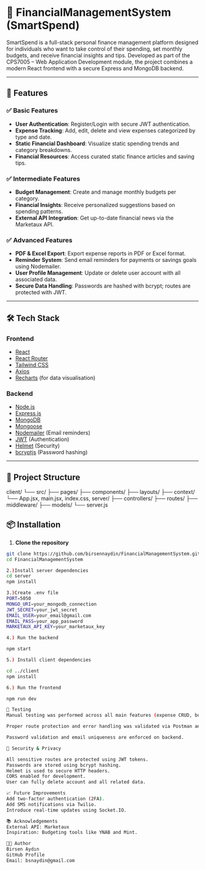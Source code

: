 # 💸 FinancialManagementSystem (SmartSpend)

SmartSpend is a full-stack personal finance management platform designed for individuals who want to take control of their spending, set monthly budgets, and receive financial insights and tips. Developed as part of the CPS7005 – Web Application Development module, the project combines a modern React frontend with a secure Express and MongoDB backend.

---

## 📌 Features

### ✅ Basic Features
- **User Authentication**: Register/Login with secure JWT authentication.
- **Expense Tracking**: Add, edit, delete and view expenses categorized by type and date.
- **Static Financial Dashboard**: Visualize static spending trends and category breakdowns.
- **Financial Resources**: Access curated static finance articles and saving tips.

### ✅ Intermediate Features
- **Budget Management**: Create and manage monthly budgets per category.
- **Financial Insights**: Receive personalized suggestions based on spending patterns.
- **External API Integration**: Get up-to-date financial news via the Marketaux API.

### ✅ Advanced Features
- **PDF & Excel Export**: Export expense reports in PDF or Excel format.
- **Reminder System**: Send email reminders for payments or savings goals using Nodemailer.
- **User Profile Management**: Update or delete user account with all associated data.
- **Secure Data Handling**: Passwords are hashed with bcrypt; routes are protected with JWT.

---

## 🛠 Tech Stack

### Frontend
- [React](https://reactjs.org/)
- [React Router](https://reactrouter.com/)
- [Tailwind CSS](https://tailwindcss.com/)
- [Axios](https://axios-http.com/)
- [Recharts](https://recharts.org/) (for data visualisation)

### Backend
- [Node.js](https://nodejs.org/)
- [Express.js](https://expressjs.com/)
- [MongoDB](https://www.mongodb.com/)
- [Mongoose](https://mongoosejs.com/)
- [Nodemailer](https://nodemailer.com/) (Email reminders)
- [JWT](https://jwt.io/) (Authentication)
- [Helmet](https://helmetjs.github.io/) (Security)
- [bcryptjs](https://www.npmjs.com/package/bcryptjs) (Password hashing)

---

## 📂 Project Structure

client/
└── src/ 
    ├── pages/ 
    ├── components/ 
    ├── layouts/ 
    ├── context/ 
    └── App.jsx, main.jsx, index.css, 
server/ 
    ├── controllers/ 
    ├── routes/ 
    ├── middleware/ 
    ├── models/ 
    └── server.js

## 📦 Installation

1. **Clone the repository**

```bash
git clone https://github.com/birsennaydin/FinancialManagementSystem.git
cd FinancialManagementSystem

2.)Install server dependencies
cd server
npm install

3.)Create .env file
PORT=5050
MONGO_URI=your_mongodb_connection
JWT_SECRET=your_jwt_secret
EMAIL_USER=your_email@gmail.com
EMAIL_PASS=your_app_password
MARKETAUX_API_KEY=your_marketaux_key

4.) Run the backend

npm start

5.) Install client dependencies

cd ../client
npm install

6.) Run the frontend

npm run dev

🧪 Testing
Manual testing was performed across all main features (expense CRUD, budget validation, reminders).

Proper route protection and error handling was validated via Postman and UI.

Password validation and email uniqueness are enforced on backend.

🔐 Security & Privacy

All sensitive routes are protected using JWT tokens.
Passwords are stored using bcrypt hashing.
Helmet is used to secure HTTP headers.
CORS enabled for development.
User can fully delete account and all related data.

📈 Future Improvements
Add two-factor authentication (2FA).
Add SMS notifications via Twilio.
Introduce real-time updates using Socket.IO.

📚 Acknowledgements
External API: Marketaux
Inspiration: Budgeting tools like YNAB and Mint.

👨‍💻 Author
Birsen Aydın
GitHub Profile
Email: bsnaydin@gmail.com

